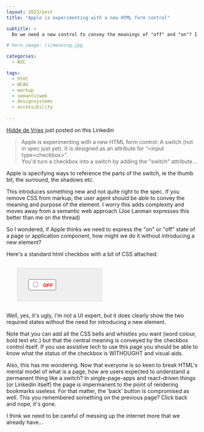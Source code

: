 ```yaml
---
layout: 2023/post
title: "Apple is experimenting with a new HTML form control"

subtitle: >
  Do we need a new control to convey the meanings of "off" and "on"? I'm not sure we do, but Apple seems to think we do

# hero_image: /i/meaning.jpg

categories:
  - W3C

tags:
  - html
  - WCAG
  - markup
  - semanticweb
  - designsystems
  - accessibility
 
---
```


[Hidde de Vries](https://www.linkedin.com/in/hiddedevries/) just posted on this Linkedin

> Apple is experimenting with a new HTML form control: 
> A switch (not in spec just yet). 
> It is designed as an attribute for “&lt;input type=checkbox&gt;”.  
> You'd turn a checkbox into a switch by adding the "switch" attribute...

Apple is specifying ways to reference the parts of the switch, ie the thumb bit, the surround, the shadows etc.

This introduces something new and not quite right to the spec. If you remove CSS from markup, the user agent should be able to convey the meaning and purpose of the element. I worry this adds complexity and moves away from a semantic web approach (Joe Lanman expresses this better than me on the thread)

So I wondered, if Apple thinks we need to express the "on" or "off" state of a page or application component, how might we do it without introducing a new element? 

Here's a standard html checkbox with a bit of CSS attached:

<div style="margin:2em; padding: 2em; width: 33%; display: flex;border: 1px solid #ddd; background: #efefef;">

<style>
  /* Style the wrapper to include the checkbox and text within a border */
  .switch-wrapper {
    display: inline-block;
    border: 2px solid #aaa;
    padding: 0.25em 0.5em;
    border-radius: 5px;
    background: #fff;
  }

  /* Style for the label to show "OFF" by default */
  .switch + label::after {
    content: "OFF";
    margin-left: 0.5em;
    font-size: small;
    font-family: sans-serif;
    text-transform: uppercase;
    font-weight:bold;
    color: red;
  }

  /* Change label content to "ON" when the checkbox is checked */
  .switch:checked + label::after {
    content: "ON";
    font-weight:bold;
    color: green;
  }
</style>

<div class="switch-wrapper">
  <input type="checkbox" id="toggle" class="switch">
  <label for="toggle"></label>
</div>


</div>


Well, yes, it's ugly, I'm not a UI expert, but it does clearly show the two required states without the need for introducing a new element. 

Note that you can add all the CSS bells and whistles you want (word colour, bold text etc.) but that the central meaning is conveyed by the checkbox control itself. If you use assistive tech to use this page you should be able to know what the status of the checkbox is WITHOUGHT and visual aids.

Also, this has me wondering. Now that everyone is so keen to break HTML's mental model of what is a page, how are users expected to understand a permanent thing like a switch? In single-page-apps and react-driven things (or Linkedin itself) the page is impermanent to the point of rendering bookmarks useless. For that matter, the 'back' button is compromised as well. This you remembered something on the previous page? Click back and nope, it's gone.

I think we need to be careful of messing up the internet more that we already have...

